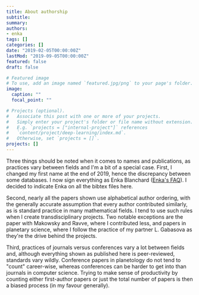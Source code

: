 ```yaml
---
title: About authorship
subtitle: 
summary: 
authors:
- enka
tags: []
categories: []
date: "2019-02-05T00:00:00Z"
lastMod: "2019-09-05T00:00:00Z"
featured: false
draft: false

# Featured image
# To use, add an image named `featured.jpg/png` to your page's folder. 
image:
  caption: ""
  focal_point: ""

# Projects (optional).
#   Associate this post with one or more of your projects.
#   Simply enter your project's folder or file name without extension.
#   E.g. `projects = ["internal-project"]` references 
#   `content/project/deep-learning/index.md`.
#   Otherwise, set `projects = []`.
projects: []
---
```


Three things should be noted when it comes to names and publications, as practices vary between fields and I'm a bit of a special case. First, I changed my first name at the end of 2019, hence the discrepancy between some databases. I now sign everything as Enka Blanchard ([Enka's FAQ](files/FAQ-Enka.pdf)). I decided to indicate Enka on all the bibtex files here.

Second, nearly all the papers shown use alphabetical author ordering, with the generally accurate assumption that every author contributed similarly, as is standard practice in many mathematical fields. I tend to use such rules when I create transdisciplinary projects. Two notable exceptions are the paper with Makowsky and Ravve, where I contributed less, and papers in planetary science, where I follow the practice of my partner L. Gabasova as they're the drive behind the projects.

Third, practices of journals versus conferences vary a lot between fields and, although everything shown as published here is peer-reviewed, standards vary wildly. Conference papers in planetology do not tend to "count" career-wise, whereas conferences can be harder to get into than journals in computer science. Trying to make sense of productivity by counting either first-author papers or just the total number of papers is then a biased process (in my favour generally).
